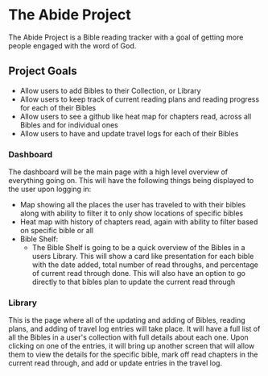 # The Abide Project
The Abide Project is a Bible reading tracker with a goal of getting more people engaged with the word of God.

## Project Goals
- Allow users to add Bibles to their Collection, or Library
- Allow users to keep track of current reading plans and reading progress for each of their Bibles
- Allow users to see a github like heat map for chapters read, across all Bibles and for individual ones
- Allow users to have and update travel logs for each of their Bibles

### Dashboard
The dashboard will be the main page with a high level overview of everything going on. This will have the following things being displayed to the user upon logging in:
- Map showing all the places the user has traveled to with their bibles along with ability to filter it to only show locations of specific bibles
- Heat map with history of chapters read, again with ability to filter based on specific bible or all
- Bible Shelf:
  - The Bible Shelf is going to be a quick overview of the Bibles in a users Library. This will show a card like presentation for each bible with the date added, total number of read throughs, and percentage of current read through done. This will also have an option to go directly to that bibles plan to update the current read through

### Library
This is the page where all of the updating and adding of Bibles, reading plans, and adding of travel log entries will take place. It will have a full list of all the Bibles in a user's collection with full details about each one. Upon clicking on one of the entries, it will bring up another screen that will allow them to view the details for the specific bible, mark off read chapters in the current read through, and add or update entries in the travel log.
